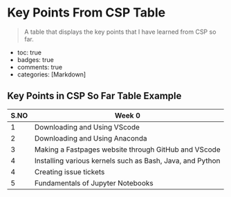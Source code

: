 # Key Points From CSP Table
> A table that displays the key points that I have learned from CSP so far.

- toc: true 
- badges: true
- comments: true
- categories: [Markdown]

## Key Points in CSP So Far Table Example

|S.NO| Week 0 |            
|-|-|
| 1  |Downloading and Using VScode|
| 2  |Downloading and Using Anaconda| 
| 3  |Making a Fastpages website through GitHub and VScode| 
| 4  |Installing various kernels such as Bash, Java, and Python|
| 4  |Creating issue tickets|
| 5  |Fundamentals of Jupyter Notebooks|